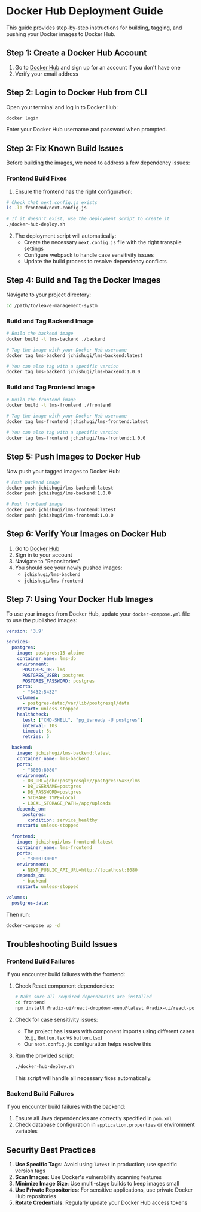 # Docker Hub Deployment Guide

This guide provides step-by-step instructions for building, tagging, and pushing your Docker images to Docker Hub.

## Step 1: Create a Docker Hub Account

1. Go to [Docker Hub](https://hub.docker.com/) and sign up for an account if you don't have one
2. Verify your email address

## Step 2: Login to Docker Hub from CLI

Open your terminal and log in to Docker Hub:

```bash
docker login
```

Enter your Docker Hub username and password when prompted.

## Step 3: Fix Known Build Issues

Before building the images, we need to address a few dependency issues:

### Frontend Build Fixes

1. Ensure the frontend has the right configuration:

```bash
# Check that next.config.js exists
ls -la frontend/next.config.js

# If it doesn't exist, use the deployment script to create it
./docker-hub-deploy.sh
```

2. The deployment script will automatically:
   - Create the necessary `next.config.js` file with the right transpile settings
   - Configure webpack to handle case sensitivity issues
   - Update the build process to resolve dependency conflicts

## Step 4: Build and Tag the Docker Images

Navigate to your project directory:

```bash
cd /path/to/leave-management-systm
```

### Build and Tag Backend Image

```bash
# Build the backend image
docker build -t lms-backend ./backend

# Tag the image with your Docker Hub username
docker tag lms-backend jchishugi/lms-backend:latest

# You can also tag with a specific version
docker tag lms-backend jchishugi/lms-backend:1.0.0
```

### Build and Tag Frontend Image

```bash
# Build the frontend image
docker build -t lms-frontend ./frontend

# Tag the image with your Docker Hub username
docker tag lms-frontend jchishugi/lms-frontend:latest

# You can also tag with a specific version
docker tag lms-frontend jchishugi/lms-frontend:1.0.0
```

## Step 5: Push Images to Docker Hub

Now push your tagged images to Docker Hub:

```bash
# Push backend image
docker push jchishugi/lms-backend:latest
docker push jchishugi/lms-backend:1.0.0

# Push frontend image
docker push jchishugi/lms-frontend:latest
docker push jchishugi/lms-frontend:1.0.0
```

## Step 6: Verify Your Images on Docker Hub

1. Go to [Docker Hub](https://hub.docker.com/)
2. Sign in to your account
3. Navigate to "Repositories"
4. You should see your newly pushed images:
   - `jchishugi/lms-backend`
   - `jchishugi/lms-frontend`

## Step 7: Using Your Docker Hub Images

To use your images from Docker Hub, update your `docker-compose.yml` file to use the published images:

```yaml
version: '3.9'

services:
  postgres:
    image: postgres:15-alpine
    container_name: lms-db
    environment:
      POSTGRES_DB: lms
      POSTGRES_USER: postgres
      POSTGRES_PASSWORD: postgres
    ports:
      - "5432:5432"
    volumes:
      - postgres-data:/var/lib/postgresql/data
    restart: unless-stopped
    healthcheck:
      test: ["CMD-SHELL", "pg_isready -U postgres"]
      interval: 10s
      timeout: 5s
      retries: 5

  backend:
    image: jchishugi/lms-backend:latest
    container_name: lms-backend
    ports:
      - "8080:8080"
    environment:
      - DB_URL=jdbc:postgresql://postgres:5433/lms
      - DB_USERNAME=postgres
      - DB_PASSWORD=postgres
      - STORAGE_TYPE=local
      - LOCAL_STORAGE_PATH=/app/uploads
    depends_on:
      postgres:
        condition: service_healthy
    restart: unless-stopped

  frontend:
    image: jchishugi/lms-frontend:latest
    container_name: lms-frontend
    ports:
      - "3000:3000"
    environment:
      - NEXT_PUBLIC_API_URL=http://localhost:8080
    depends_on:
      - backend
    restart: unless-stopped

volumes:
  postgres-data:
```

Then run:

```bash
docker-compose up -d
```

## Troubleshooting Build Issues

### Frontend Build Failures

If you encounter build failures with the frontend:

1. Check React component dependencies:
   ```bash
   # Make sure all required dependencies are installed
   cd frontend
   npm install @radix-ui/react-dropdown-menu@latest @radix-ui/react-popover@latest react-day-picker@latest lucide-react@latest
   ```

2. Check for case sensitivity issues:
   - The project has issues with component imports using different cases (e.g., `Button.tsx` vs `button.tsx`)
   - Our `next.config.js` configuration helps resolve this

3. Run the provided script:
   ```bash
   ./docker-hub-deploy.sh
   ```
   This script will handle all necessary fixes automatically.

### Backend Build Failures

If you encounter build failures with the backend:

1. Ensure all Java dependencies are correctly specified in `pom.xml`
2. Check database configuration in `application.properties` or environment variables

## Security Best Practices

1. **Use Specific Tags**: Avoid using `latest` in production; use specific version tags
2. **Scan Images**: Use Docker's vulnerability scanning features
3. **Minimize Image Size**: Use multi-stage builds to keep images small
4. **Use Private Repositories**: For sensitive applications, use private Docker Hub repositories
5. **Rotate Credentials**: Regularly update your Docker Hub access tokens 